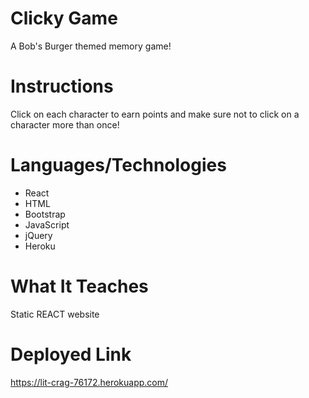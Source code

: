 # Clicky Game

A Bob's Burger themed memory game! 

# Instructions

Click on each character to earn points and make sure not to click on a 
character more than once! 

# Languages/Technologies
* React
* HTML
* Bootstrap
* JavaScript
* jQuery
* Heroku

# What It Teaches
Static REACT website 

# Deployed Link 

https://lit-crag-76172.herokuapp.com/
